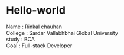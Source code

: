 # Hello-world
Name : Rinkal chauhan <br>
College : Sardar Vallabhbhai Global University <br>
study : BCA <br>
Goal : Full-stack Developer
